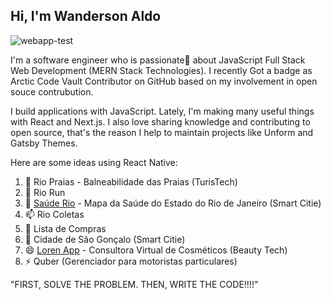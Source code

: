 ## Hi, I'm Wanderson Aldo

![webapp-test](https://user-images.githubusercontent.com/10963220/91982037-0e110200-ed00-11ea-972d-2d0fc854aabf.gif)

I'm a software engineer who is passionate💖 about JavaScript Full Stack Web Development (MERN Stack Technologies). I recently Got a badge as Arctic Code Vault Contributor on GitHub based on my involvement in open souce contrubution.

I build applications with JavaScript. Lately, I'm making many useful things with React and Next.js. I also love sharing knowledge and contributing to open source, that's the reason I help to maintain projects like Unform and Gatsby Themes.

Here are some ideas using React Native:

1. 🔭 Rio Praias - Balneabilidade das Praias (TurisTech)
2. 🌱 Rio Run
3. 👯 [Saúde Rio](https://github.com/Wanderson77/RioSaude-App) - Mapa da Saúde do Estado do Rio de Janeiro (Smart Citie)
4. 📫 Rio Coletas
5. 🤔  Lista de Compras
6. 💬 Cidade de São Gonçalo (Smart Citie)
7. 😄 [Loren App](https://github.com/Wanderson77/App-Loren) - Consultora Virtual de Cosméticos (Beauty Tech)
8. ⚡  Quber (Gerenciador para motoristas particulares)

"FIRST, SOLVE THE PROBLEM. THEN, WRITE THE CODE!!!!"
